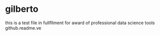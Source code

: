 # gilberto
this is a test file 
in fullfllment for award of professional data science tools
github.readme.ve
